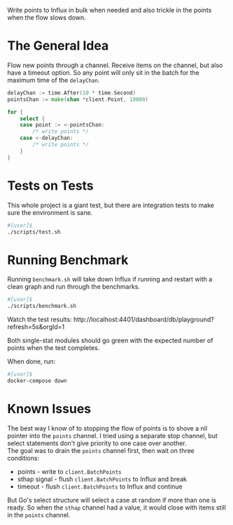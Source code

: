 Write points to Influx in bulk when needed and also trickle in the points when the flow slows down.

# The General Idea

Flow new points through a channel.  Receive items on the channel, but also have
a timeout option.  So any point will only sit in the batch for the maximum time
of the `delayChan`.

```go
delayChan := time.After(10 * time.Second)
pointsChan := make(chan *client.Point, 10000)

for {
    select {
    case point := <-pointsChan:
        /* write points */
    case <-delayChan:
        /* write points */
    }
}
```

# Tests on Tests

This whole project is a giant test, but there are integration tests to make
sure the environment is sane.

```bash
#[user]$
./scripts/test.sh
```

# Running Benchmark

Running `benchmark.sh` will take down Influx if running and restart with a clean
graph and run through the benchmarks.

```bash
#[user]$
./scripts/benchmark.sh
```

Watch the test results: http://localhost:4401/dashboard/db/playground?refresh=5s&orgId=1

Both single-stat modules should go green with the expected number of points when the test completes.

When done, run:

```bash
#[user]$
docker-compose down
```

# Known Issues

The best way I know of to stopping the flow of points is to
shove a nil pointer into the `points` channel.  I tried using a separate stop
channel, but select statements don't give priority to one case over another.  
The goal was to drain the `points` channel first, then wait on three conditions:

- points - write to `client.BatchPoints`
- sthap signal - flush `client.BatchPoints` to Influx and break
- timeout - flush `client.BatchPoints` to Influx and continue

But Go's select structure will select a case at random if more than one is
ready.  So when the `sthap` channel had a value, it would close with items still
in the `points` channel.
